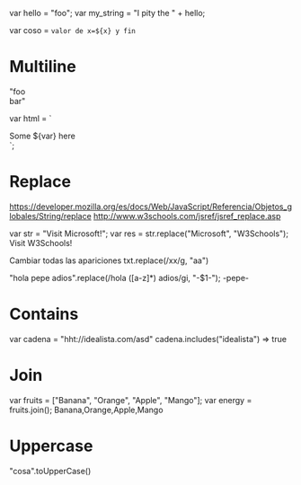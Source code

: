 var hello = "foo";
var my_string = "I pity the " + hello;

var coso = `valor de x=${x} y fin`

# Multiline
"foo \
bar"

var html = `
  <div>
    <span>Some ${var} here</span>
  </div>
`;

# Replace
https://developer.mozilla.org/es/docs/Web/JavaScript/Referencia/Objetos_globales/String/replace
http://www.w3schools.com/jsref/jsref_replace.asp

var str = "Visit Microsoft!";
var res = str.replace("Microsoft", "W3Schools");
Visit W3Schools!

Cambiar todas las apariciones
txt.replace(/xx/g, "aa")

"hola pepe adios".replace(/hola ([a-z]*) adios/gi, "-$1-");
-pepe-

# Contains
var cadena = "hht://idealista.com/asd"
cadena.includes("idealista")
=> true

# Join
var fruits = ["Banana", "Orange", "Apple", "Mango"];
var energy = fruits.join();
Banana,Orange,Apple,Mango


# Uppercase
"cosa".toUpperCase()
